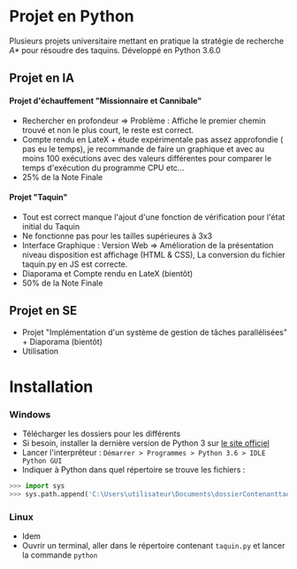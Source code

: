 
# Projet en Python 
Plusieurs projets universitaire mettant en pratique la stratégie de recherche _A*_ pour
résoudre des taquins.
Développé en Python 3.6.0

## Projet en IA

#### Projet d'échauffement "Missionnaire et Cannibale" 
- Rechercher en profondeur => Problème : Affiche le premier chemin trouvé et non le plus court, le reste est correct. 
- Compte rendu en LateX + étude expérimentale pas assez approfondie ( pas eu le temps), je recommande de faire un graphique et avec au moins 100 exécutions avec des valeurs différentes pour comparer le temps d'exécution du programme CPU etc... 
- 25% de la Note Finale

#### Projet "Taquin"

- Tout est correct manque l'ajout d'une fonction de vérification pour l'état initial du Taquin
- Ne fonctionne pas pour les tailles supérieures à 3x3
- Interface Graphique : Version Web => Amélioration de la présentation niveau disposition est affichage (HTML & CSS), La conversion du fichier taquin.py en JS est correcte.
- Diaporama et Compte rendu en LateX (bientôt)
- 50% de la Note Finale

## Projet en SE
- Projet "Implémentation d'un système de gestion de tâches parallélisées" + Diaporama (bientôt)
- Utilisation 


# Installation
### Windows
- Télécharger les dossiers pour les différents 
- Si besoin, installer la dernière version de Python 3 sur 
[le site officiel](https://www.python.org/downloads/windows/)
- Lancer l'interpréteur : `Démarrer > Programmes > Python 3.6 > IDLE Python GUI`
- Indiquer à Python dans quel répertoire se trouve les fichiers :
```python
>>> import sys
>>> sys.path.append('C:\Users\utilisateur\Documents\dossierContenanttaquinpy') #exemple
```

### Linux
- Idem
- Ouvrir un terminal, aller dans le répertoire contenant `taquin.py` et lancer
la commande `python`

